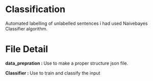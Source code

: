 # Classification
Automated labelling of unlabelled sentences
i had used Naivebayes Classifier algorithm.

# File Detail
<b> data_prepration : </b> Use to make a proper structure json file.

<b> Classifier : </b> Use to train and classify the input
